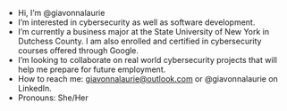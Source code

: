 - Hi, I’m @giavonnalaurie
- I’m interested in cybersecurity as well as software development.
- I’m currently a business major at the State University of New York in Dutchess County. I am also enrolled and certified in cybersecurity courses offered through Google.
- I’m looking to collaborate on real world cybersecurity projects that will help me prepare for future employment.
- How to reach me: giavonnalaurie@outlook.com or @giavonnalaurie on LinkedIn.
- Pronouns: She/Her

<!---
giavonnalaurie/giavonnalaurie is a ✨ special ✨ repository because its `README.md` (this file) appears on your GitHub profile.
You can click the Preview link to take a look at your changes.
--->
